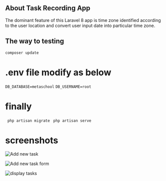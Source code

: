 ## About Task Recording App

The dominant feature of this Laravel 8 app is time zone identified according to the user location and convert user input date into particular time zone.

## The way to testing

```composer update```

  # .env file modify as below 

  ```DB_DATABASE=metaschool```
  ```DB_USERNAME=root```

  # finally 

  ``` php artisan migrate``` 
  ``` php artisan serve``` 

  # screenshots

  ![Add new task](https://github.com/daskon/MetaSchool-todoapp/blob/master/public/assets/screen%2001.JPG)

  ![Add new task form](https://github.com/daskon/MetaSchool-todoapp/blob/master/public/assets/screen%2002.JPG)

  ![display tasks](https://github.com/daskon/MetaSchool-todoapp/blob/master/public/assets/screen%2003.JPG)
